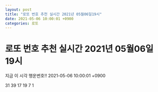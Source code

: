 ```yaml
---
layout: post
title: "로또 번호 추천 실시간 2021년 05월06일19시"
date: 2021-05-06 10:00:01 +0900
categories: 로또
---
```


# 로또 번호 추천 실시간 2021년 05월06일19시

지금 이 시각 행운번호!! 2021-05-06 10:00:01 +0900

 31  39  17  19  7  1 

